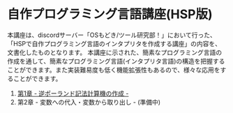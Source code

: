 # 自作プログラミング言語講座(HSP版)

本講座は、discordサーバー「OSもどき/ツール研究部！」において行った、「HSPで自作プログラミング言語のインタプリタを作成する講座」の内容を、文書化したものとなります。
本講座に示された、簡素なプログラミング言語の作成を通して、簡素なプログラミング言語(インタプリタ言語)の構造を把握することができます。また実装難易度も低く機能拡張性もあるので、様々な応用をすることができます。

1. [ 第1章 - 逆ポーランド記法計算機の作成 - ](chapter1.md)
2.   第2章 - 変数への代入・変数から取り出し - (準備中)